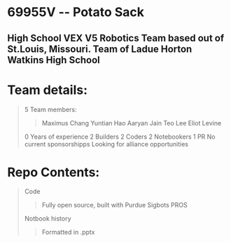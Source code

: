 # 69955V -- Potato Sack
## High School VEX V5 Robotics Team based out of St.Louis, Missouri. Team of Ladue Horton Watkins High School

# Team details:
> 5 Team members:
> > Maximus Chang
> > Yuntian Hao
> > Aaryan Jain
> > Teo Lee
> > Eliot Levine
>
> 0 Years of experience
> 2 Builders
> 2 Coders
> 2 Notebookers
> 1 PR
> No current sponsorshipps
> Looking for alliance opportunities

# Repo Contents:
> Code
> > Fully open source, built with Purdue Sigbots PROS
>
> Notbook history
> > Formatted in .pptx
